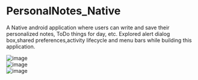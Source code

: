 # PersonalNotes_Native
A Native android application where users can write and save their personalized notes, ToDo things for day, etc. Explored alert dialog box,shared preferences,activity lifecycle and menu bars while building this application.

![image](https://user-images.githubusercontent.com/76823502/134850809-bc8bfa7c-060f-4ca8-a0f9-f140fe89d5df.png) <br>
![image](https://user-images.githubusercontent.com/76823502/134850911-484f0ac2-e77a-4736-9cad-5c1bda9d3448.png) <br>
![image](https://user-images.githubusercontent.com/76823502/134850952-6cefdf94-d5d9-4681-a786-1f01af65704a.png) <br>



